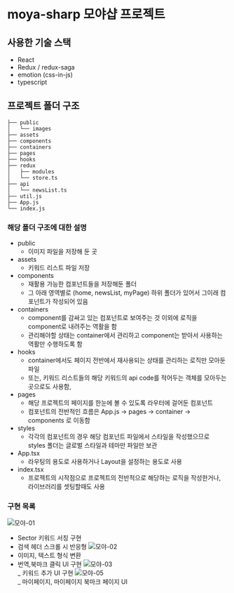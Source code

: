 # moya-sharp 모야샵 프로젝트

## 사용한 기술 스택

- React
- Redux / redux-saga
- emotion (css-in-js)
- typescript

## 프로젝트 폴더 구조

```
├── public
│   └── images
├── assets
├── components
├── containers
├── pages
├── hooks
├── redux
│   ├── modules
│   └── store.ts
├── api
│   └── newsList.ts
├── util.js
├── App.js
└── index.js
```

### 해당 폴더 구조에 대한 설명

- public
  - 이미지 파일을 저장해 둔 곳
- assets
  - 키워드 리스트 파일 저장
- components
  - 재활용 가능한 컴포넌트들을 저장해둔 폴더
  - 그 아래 영역별로 (home, newsList, myPage) 하위 폴더가 있어서 그이래 컴포넌트가 작성되어 있음
- containers
  - component를 감싸고 있는 컴포넌트로 보여주는 것 이외에 로직을 component로 내려주는 역활을 함
  - 관리해야할 상태는 container에서 관리하고 component는 받아서 사용하는 역활만 수행하도록 함
- hooks
  - container에서도 페이지 전반에서 재사용되는 상태를 관리하는 로직만 모아둔 파일
  - 또는, 키워드 리스트들의 해당 키워드의 api code를 적어두는 객체를 모아두는 곳으로도 사용함,
- pages
  - 해당 프로젝트의 페이지를 한눈에 볼 수 있도록 라우터에 걸어둔 컴포넌트
  - 컴포넌트의 전반적인 흐름은 App.js -> pages -> container -> components 로 이동함
- styles
  - 각각의 컴포넌트의 경우 해당 컴포넌트 파일에서 스타일을 작성했으므로 styles 폴더는 글로벌 스타일과 테마만 파일만 보관
- App.tsx
  - 라우팅의 용도로 사용하거나 Layout을 설정하는 용도로 사용
- index.tsx
  - 프로젝트의 시작점으로 프로젝트의 전반적으로 해당하는 로직을 작성한거나, 라이브러리를 셋팅할때도 사용


### 구현 목록

![모야-01](https://user-images.githubusercontent.com/71584114/159287249-5c2f749b-f8b5-4f26-981d-c91ddacb6b89.gif)  
- Sector 키워드 서칭 구현
- 검색 헤더 스크롤 시 반응형
![모야-02](https://user-images.githubusercontent.com/71584114/159287265-5c1953a8-22d3-46c8-ad58-f723194e4dc6.gif)  
- 이미지, 텍스트 형식 변환
- 번역,북마크 클릭 UI 구현 
![모야-03](https://user-images.githubusercontent.com/71584114/159287277-7a4dff3f-d3d4-4c93-b5bc-fff41462ed42.gif)  
_ 키워드 추가 UI 구현
![모야-05](https://user-images.githubusercontent.com/71584114/159287293-d6bc38b2-dd9b-403f-ab16-1e002d2551bb.gif)  
_ 마이페이지, 마이페이지 북마크 페이지 UI 
